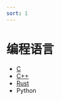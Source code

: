 ```yaml
---
sort: 1
---
```


# 编程语言

- [C](./C/README.md)
- [C++](./C++/README.md)
- [Rust](./Rust/README.md)
- Python
